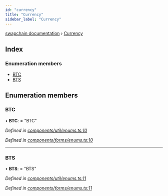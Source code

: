 ```yaml
---
id: "currency"
title: "Currency"
sidebar_label: "Currency"
---
```


[swapchain documentation](../globals.md) › [Currency](currency.md)

## Index

### Enumeration members

- [BTC](currency.md#btc)
- [BTS](currency.md#bts)

## Enumeration members

### BTC

• **BTC**: = "BTC"

_Defined in [components/util/enums.ts:10](https://github.com/chronark/swapchain/blob/281c0f2/src/components/util/enums.ts#L10)_

_Defined in [components/forms/enums.ts:10](https://github.com/chronark/swapchain/blob/281c0f2/src/components/forms/enums.ts#L10)_

---

### BTS

• **BTS**: = "BTS"

_Defined in [components/util/enums.ts:11](https://github.com/chronark/swapchain/blob/281c0f2/src/components/util/enums.ts#L11)_

_Defined in [components/forms/enums.ts:11](https://github.com/chronark/swapchain/blob/281c0f2/src/components/forms/enums.ts#L11)_
